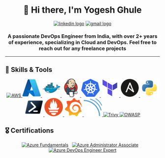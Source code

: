 <h1 align="center">👋 Hi there, I'm Yogesh Ghule</h1>

<div align="center">
  <a href="mailto:yghule97@gmail.com"><img src="https://img.shields.io/static/v1?message=LinkedIn&logo=linkedin&label=&color=0077B5&logoColor=white&labelColor=&style=for-the-badge" height="25" alt="linkedin logo"  /></a>
  <a href="https://linkedin.com/in/yogesh-ghule-485484163/"><img src="https://img.shields.io/static/v1?message=Gmail&logo=gmail&label=&color=D14836&logoColor=white&labelColor=&style=for-the-badge" height="25" alt="gmail logo"  /></a>
</div>

<h3 align="center">A passionate DevOps Engineer from India, with over 2+ years of experience, specializing in Cloud and DevOps. Feel free to reach out for any freelance projects</h3>

---

## 🔧 Skills & Tools
<p align="center">
  <a href="https://aws.amazon.com/" target="_blank" rel="noreferrer">
    <img src="https://encrypted-tbn0.gstatic.com/images?q=tbn:ANd9GcRBHnPzY6p74zIAm66nRuxg9xaudNKsCo6cjlSh4RN92A&s" alt="AWS" width="60" height="60"/>
  </a>
  <a href="https://azure.microsoft.com/" target="_blank" rel="noreferrer">
    <img src="https://raw.githubusercontent.com/devicons/devicon/master/icons/azure/azure-original.svg" alt="Azure" width="60" height="60"/>
  </a>
  <a href="https://www.docker.com/" target="_blank" rel="noreferrer">
    <img src="https://raw.githubusercontent.com/devicons/devicon/master/icons/docker/docker-original.svg" alt="Docker" width="60" height="60"/>
  </a>
  <a href="https://www.jenkins.io/" target="_blank" rel="noreferrer">
    <img src="https://raw.githubusercontent.com/devicons/devicon/master/icons/jenkins/jenkins-original.svg" alt="Jenkins" width="60" height="60"/>
  </a>
  <a href="https://kubernetes.io/" target="_blank" rel="noreferrer">
    <img src="https://raw.githubusercontent.com/devicons/devicon/master/icons/kubernetes/kubernetes-plain.svg" alt="Kubernetes" width="60" height="60"/>
  </a>
  <a href="https://www.terraform.io/" target="_blank" rel="noreferrer">
    <img src="https://raw.githubusercontent.com/devicons/devicon/master/icons/terraform/terraform-original.svg" alt="Terraform" width="60" height="60"/>
  </a>
  <a href="https://www.ansible.com/" target="_blank" rel="noreferrer">
    <img src="https://raw.githubusercontent.com/devicons/devicon/master/icons/ansible/ansible-original.svg" alt="Ansible" width="60" height="60"/>
  </a>
  <a href="https://www.python.org/" target="_blank" rel="noreferrer">
    <img src="https://raw.githubusercontent.com/devicons/devicon/master/icons/python/python-original.svg" alt="Python" width="60" height="60"/>
  </a>
  <a href="https://docs.microsoft.com/en-us/powershell/" target="_blank" rel="noreferrer">
    <img src="https://raw.githubusercontent.com/devicons/devicon/master/icons/powershell/powershell-original.svg" alt="PowerShell" width="60" height="60"/>
  </a>
  <a href="https://prometheus.io/" target="_blank" rel="noreferrer">
    <img src="https://raw.githubusercontent.com/devicons/devicon/master/icons/prometheus/prometheus-original.svg" alt="Prometheus" width="60" height="60"/>
  </a>
  <a href="https://grafana.com/" target="_blank" rel="noreferrer">
    <img src="https://raw.githubusercontent.com/devicons/devicon/master/icons/grafana/grafana-original.svg" alt="Grafana" width="60" height="60"/>
  </a>
  <a href="https://www.sonarqube.org/" target="_blank" rel="noreferrer">
    <img src="https://raw.githubusercontent.com/devicons/devicon/master/icons/sonarqube/sonarqube-original.svg" alt="SonarQube" width="60" height="60"/>
  </a>
  <a href="https://github.com/aquasecurity/trivy" target="_blank" rel="noreferrer">
    <img src="https://static-00.iconduck.com/assets.00/trivy-icon-312x512-i437m5pr.png" alt="Trivy" width="60" height="60"/>
  </a>
  <a href="https://owasp.org/" target="_blank" rel="noreferrer">
    <img src="https://cdn.icon-icons.com/icons2/3913/PNG/512/owasp_logo_icon_248268.png" alt="OWASP" width="60" height="60"/>
  </a>
</p>


## 🎖️ Certifications
<p align="center">
  <a href="https://azure.microsoft.com/en-us/certification/azure-fundamentals/"><img src="https://images.credly.com/images/be8fcaeb-c769-4858-b567-ffaaa73ce8cf/twitter_thumb_201604_image.png" alt="Azure Fundamentals" width="150" height="150"/></a>
  &nbsp;
  <a href="https://docs.microsoft.com/en-us/learn/certifications/azure-administrator/"><img src="https://images.credly.com/size/680x680/images/336eebfc-0ac3-4553-9a67-b402f491f185/azure-administrator-associate-600x600.png" alt="Azure Administrator Associate" width="150" height="150"/></a>
  &nbsp;&nbsp;&nbsp;
  <a href="https://docs.microsoft.com/en-us/learn/certifications/azure-devops-engineer/"><img src="https://jloudon.com/assets/images/CERT-Expert-DevOps-Engineer-600x600.png" alt="Azure DevOps Engineer Expert" width="150" height="150"/></a>
</p>

###


